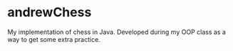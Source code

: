 # andrewChess
My implementation of chess in Java. Developed during my OOP class as a way to get some extra practice.
